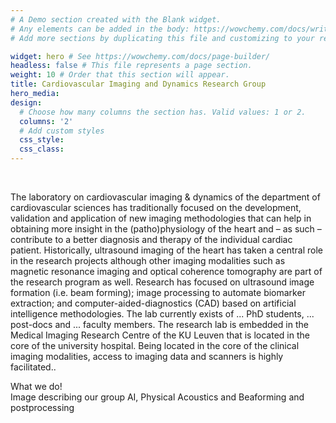```yaml
---
# A Demo section created with the Blank widget.
# Any elements can be added in the body: https://wowchemy.com/docs/writing-markdown-latex/
# Add more sections by duplicating this file and customizing to your requirements.

widget: hero # See https://wowchemy.com/docs/page-builder/
headless: false # This file represents a page section.
weight: 10 # Order that this section will appear.
title: Cardiovascular Imaging and Dynamics Research Group
hero_media:
design:
  # Choose how many columns the section has. Valid values: 1 or 2.
  columns: '2'
  # Add custom styles
  css_style:
  css_class:
---
```


<br>

The laboratory on cardiovascular imaging & dynamics of the department of cardiovascular sciences has traditionally focused on the development, validation and application of new imaging methodologies that can help in obtaining more insight in the (patho)physiology of the heart and – as such – contribute to a better diagnosis and therapy of the individual cardiac patient. Historically, ultrasound imaging of the heart has taken a central role in the research projects although other imaging modalities such as magnetic resonance imaging and optical coherence tomography are part of the research program as well. Research has focused on ultrasound image formation (i.e. beam forming); image processing to automate biomarker extraction; and computer-aided-diagnostics (CAD) based on artificial intelligence methodologies. The lab currently exists of ... PhD students, ... post-docs and ... faculty members. The research lab is embedded in the Medical Imaging Research Centre of the KU Leuven that is located in the core of the university hospital. Being located in the core of the clinical imaging modalities, access to imaging data and scanners is highly facilitated..
<br>


What we do!
<br>
Image describing our group AI, Physical Acoustics and Beaforming and postprocessing

